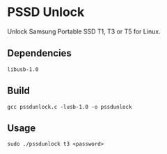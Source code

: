 PSSD Unlock
===========

Unlock Samsung Portable SSD T1, T3 or T5 for Linux.

## Dependencies

```
libusb-1.0
```

## Build

```
gcc pssdunlock.c -lusb-1.0 -o pssdunlock
```

## Usage

```
sudo ./pssdunlock t3 <password>
```
